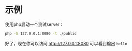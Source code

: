 # 示例

使用php启动一个测试server：

```bash
php -S 127.0.0.1:8080 -t ./public
```

好了，现在你可以访问 http://127.0.0.1:8080 可以看到输出 `hello`
